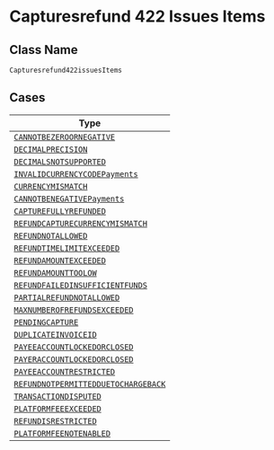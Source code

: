 
# Capturesrefund 422 Issues Items

## Class Name

`Capturesrefund422issuesItems`

## Cases

| Type |
|  --- |
| [`CANNOTBEZEROORNEGATIVE`](../../../doc/models/cannotbezeroornegative.md) |
| [`DECIMALPRECISION`](../../../doc/models/decimalprecision.md) |
| [`DECIMALSNOTSUPPORTED`](../../../doc/models/decimalsnotsupported.md) |
| [`INVALIDCURRENCYCODEPayments`](../../../doc/models/invalidcurrencycode-payments.md) |
| [`CURRENCYMISMATCH`](../../../doc/models/currencymismatch.md) |
| [`CANNOTBENEGATIVEPayments`](../../../doc/models/cannotbenegative-payments.md) |
| [`CAPTUREFULLYREFUNDED`](../../../doc/models/capturefullyrefunded.md) |
| [`REFUNDCAPTURECURRENCYMISMATCH`](../../../doc/models/refundcapturecurrencymismatch.md) |
| [`REFUNDNOTALLOWED`](../../../doc/models/refundnotallowed.md) |
| [`REFUNDTIMELIMITEXCEEDED`](../../../doc/models/refundtimelimitexceeded.md) |
| [`REFUNDAMOUNTEXCEEDED`](../../../doc/models/refundamountexceeded.md) |
| [`REFUNDAMOUNTTOOLOW`](../../../doc/models/refundamounttoolow.md) |
| [`REFUNDFAILEDINSUFFICIENTFUNDS`](../../../doc/models/refundfailedinsufficientfunds.md) |
| [`PARTIALREFUNDNOTALLOWED`](../../../doc/models/partialrefundnotallowed.md) |
| [`MAXNUMBEROFREFUNDSEXCEEDED`](../../../doc/models/maxnumberofrefundsexceeded.md) |
| [`PENDINGCAPTURE`](../../../doc/models/pendingcapture.md) |
| [`DUPLICATEINVOICEID`](../../../doc/models/duplicateinvoiceid.md) |
| [`PAYEEACCOUNTLOCKEDORCLOSED`](../../../doc/models/payeeaccountlockedorclosed.md) |
| [`PAYERACCOUNTLOCKEDORCLOSED`](../../../doc/models/payeraccountlockedorclosed.md) |
| [`PAYEEACCOUNTRESTRICTED`](../../../doc/models/payeeaccountrestricted.md) |
| [`REFUNDNOTPERMITTEDDUETOCHARGEBACK`](../../../doc/models/refundnotpermittedduetochargeback.md) |
| [`TRANSACTIONDISPUTED`](../../../doc/models/transactiondisputed.md) |
| [`PLATFORMFEEEXCEEDED`](../../../doc/models/platformfeeexceeded.md) |
| [`REFUNDISRESTRICTED`](../../../doc/models/refundisrestricted.md) |
| [`PLATFORMFEENOTENABLED`](../../../doc/models/platformfeenotenabled.md) |

